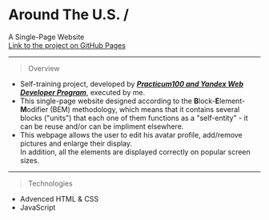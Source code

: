 # Around The U.S. /
A Single-Page Website  
[Link to the project on GitHub Pages](https://idoslivko.github.io/web_project_4/)

---   

> Overview
* Self-training project, developed by _**[Practicum100 and Yandex Web Developer Program](https://practicum.yandex.com/)**_, executed by me.  
* This single-page website designed according to the **B**lock-**E**lement-**M**odifier (BEM) methodology, which means that it contains several blocks ("units") that each one of them functions as a "self-entity" - it can be reuse and/or can be impliment elsewhere.
* This webpage allows the user to edit his avatar profile, add/remove pictures and enlarge their display.  
In addition, all the elements are displayed correctly on popular screen sizes.  

---
> Technologies
* Advenced HTML & CSS
* JavaScript